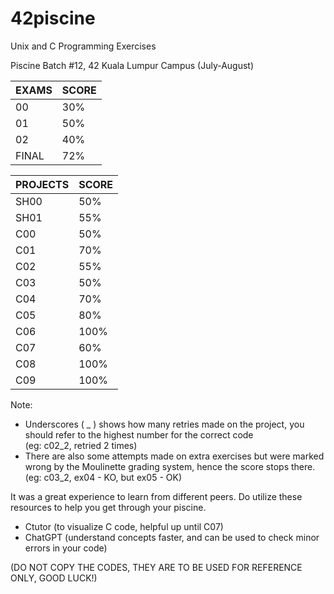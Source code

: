 # 42piscine
Unix and C Programming Exercises

Piscine Batch #12, 42 Kuala Lumpur Campus (July-August)  

| EXAMS | SCORE  |
| :---- | :----- |
| 00    | 30%    |
| 01    | 50%    |
| 02    | 40%    |
| FINAL | 72%    |
  
| PROJECTS | SCORE  |
| :------- | :----- |
| SH00     | 50%    |
| SH01     | 55%    |
| C00      | 50%    |
| C01      | 70%    |
| C02      | 55%    |
| C03      | 50%    |
| C04      | 70%    |
| C05      | 80%    |
| C06      | 100%   |
| C07      | 60%    |
| C08      | 100%   |
| C09      | 100%   |

Note:  
- Underscores ( _ ) shows how many retries made on the project, you should refer to the highest number for the correct code  
(eg: c02_2, retried 2 times)  
- There are also some attempts made on extra exercises but were marked wrong by the Moulinette grading system, hence the score stops there.  
(eg: c03_2, ex04 - KO, but ex05 - OK)

It was a great experience to learn from different peers. Do utilize these resources to help you get through your piscine.  
- Ctutor (to visualize C code, helpful up until C07)  
- ChatGPT (understand concepts faster, and can be used to check minor errors in your code)

(DO NOT COPY THE CODES, THEY ARE TO BE USED FOR REFERENCE ONLY, GOOD LUCK!)  
